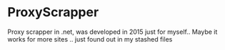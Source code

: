 # ProxyScrapper
Proxy scrapper in .net, was developed in 2015 just for myself..
Maybe it works for more sites .. just found out in my stashed files 
